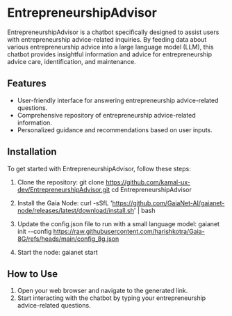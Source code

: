 # EntrepreneurshipAdvisor

EntrepreneurshipAdvisor is a chatbot specifically designed to assist users with entrepreneurship advice-related inquiries. By feeding data about various entrepreneurship advice into a large language model (LLM), this chatbot provides insightful information and advice for entrepreneurship advice care, identification, and maintenance.

## Features
- User-friendly interface for answering entrepreneurship advice-related questions.
- Comprehensive repository of entrepreneurship advice-related information.
- Personalized guidance and recommendations based on user inputs.

## Installation
To get started with EntrepreneurshipAdvisor, follow these steps:

1. Clone the repository: 
   git clone https://github.com/kamal-ux-dev/EntrepreneurshipAdvisor.git cd EntrepreneurshipAdvisor

2. Install the Gaia Node: 
   curl -sSfL 'https://github.com/GaiaNet-AI/gaianet-node/releases/latest/download/install.sh' | bash

3. Update the config.json file to run with a small language model: 
   gaianet init --config https://raw.githubusercontent.com/harishkotra/Gaia-8G/refs/heads/main/config_8g.json

4. Start the node: 
   gaianet start

## How to Use
1. Open your web browser and navigate to the generated link.
2. Start interacting with the chatbot by typing your entrepreneurship advice-related questions.
